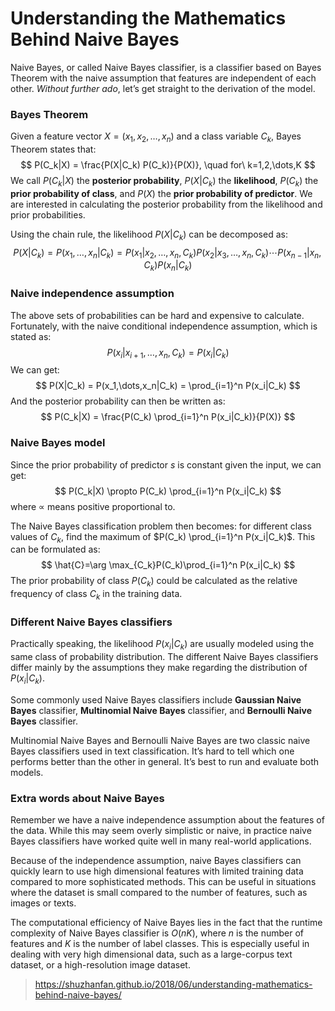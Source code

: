 # Understanding the Mathematics Behind Naive Bayes

Naive Bayes, or called Naive Bayes classifier, is a classifier based on Bayes Theorem with the naive assumption that features are independent of each other. *Without further ado*, let’s get straight to the derivation of the model.

### Bayes Theorem

Given a feature vector $X = (x_1, x_2, \dots, x_n)$ and a class variable $C_k$, Bayes Theorem states that:
$$
P(C_k|X) = \frac{P(X|C_k) P(C_k)}{P(X)}, \quad for\ k=1,2,\dots,K
$$
We call $P(C_k|X)$ the **posterior probability**, $P(X|C_k)$ the **likelihood**, $P(C_k)$ the **prior probability of class**, and $P(X)$ the **prior probability of predictor**. We are interested in calculating the posterior probability from the likelihood and prior probabilities.

Using the chain rule, the likelihood $P(X|C_k)$ can be decomposed as:
$$
P(X|C_k) = P(x_1,\dots,x_n|C_k) = P(x_1|x_2,\dots,x_n,C_k)P(x_2|x_3,\dots,x_n,C_k) \cdots P(x_{n-1}|x_n,C_k) P(x_n|C_k)
$$

### Naive independence assumption

The above sets of probabilities can be hard and expensive to calculate. Fortunately, with the naive conditional independence assumption, which is stated as:
$$
P(x_i|x_{i+1},\dots,x_n,C_k) = P(x_i|C_k)
$$
We can get:
$$
P(X|C_k) = P(x_1,\dots,x_n|C_k) = \prod_{i=1}^n P(x_i|C_k)
$$
And the posterior probability can then be written as:
$$
P(C_k|X) = \frac{P(C_k) \prod_{i=1}^n P(x_i|C_k)}{P(X)}
$$

### Naive Bayes model

Since the prior probability of predictor $s$ is constant given the input, we can get:
$$
P(C_k|X) \propto P(C_k) \prod_{i=1}^n P(x_i|C_k)
$$
where $\propto$ means positive proportional to.

The Naive Bayes classification problem then becomes: for different class values of $C_k$, find the maximum of $P(C_k) \prod_{i=1}^n P(x_i|C_k)$. This can be formulated as:
$$
\hat{C}=\arg \max_{C_k}P(C_k)\prod_{i=1}^n P(x_i|C_k)
$$
The prior probability of class $P(C_k)$ could be calculated as the relative frequency of class $C_k$ in the training data.

### Different Naive Bayes classifiers

Practically speaking, the likelihood $P(x_i|C_k)$ are usually modeled using the same class of probability distribution. The different Naive Bayes classifiers differ mainly by the assumptions they make regarding the distribution of $P(x_i|C_k)$.

Some commonly used Naive Bayes classifiers include **Gaussian Naive Bayes** classifier, **Multinomial Naive Bayes** classifier, and **Bernoulli Naive Bayes** classifier.

Multinomial Naive Bayes and Bernoulli Naive Bayes are two classic naive Bayes classifiers used in text classification. It’s hard to tell which one performs better than the other in general. It’s best to run and evaluate both models.

### Extra words about Naive Bayes

Remember we have a naive independence assumption about the features of the data. While this may seem overly simplistic or naive, in practice naive Bayes classifiers have worked quite well in many real-world applications.

Because of the independence assumption, naive Bayes classifiers can quickly learn to use high dimensional features with limited training data compared to more sophisticated methods. This can be useful in situations where the dataset is small compared to the number of features, such as images or texts.

The computational efficiency of Naive Bayes lies in the fact that the runtime complexity of Naive Bayes classifier is $O(nK)$, where $n$ is the number of features and $K$ is the number of label classes. This is especially useful in dealing with very high dimensional data, such as a large-corpus text dataset, or a high-resolution image dataset.

> https://shuzhanfan.github.io/2018/06/understanding-mathematics-behind-naive-bayes/